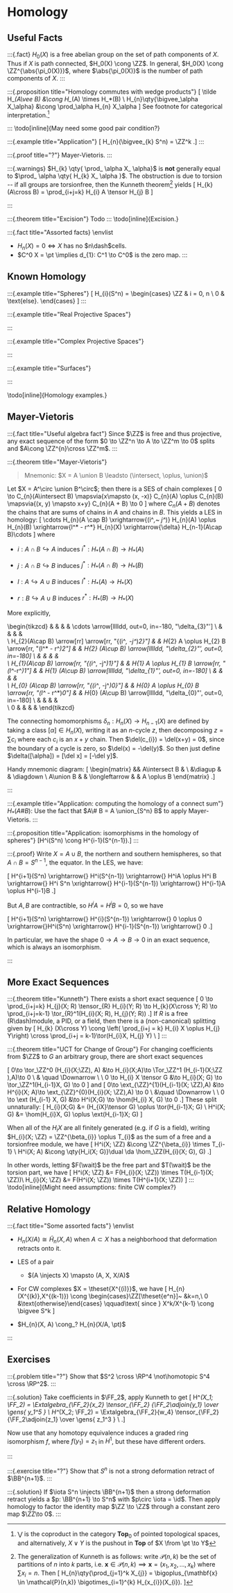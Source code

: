# Homology

## Useful Facts

:::{.fact}
$H_0(X)$ is a free abelian group on the set of path components of $X$.
Thus if $X$ is path connected, $H_0(X) \cong \ZZ$.
In general, $H_0(X) \cong \ZZ^{\abs{\pi_0(X)}}$, where $\abs{\pi_0(X)}$ is the number of path components of $X$.
:::

:::{.proposition title="Homology commutes with wedge products"}
\[
\tilde H_*(A\vee B) &\cong H_*(A) \times H_*(B) \\
H_{n}\qty{\bigvee_\alpha X_\alpha} &\cong \prod_\alpha H_{n} X_\alpha
\]
See footnote for categorical interpretation.[^wedge]


[^wedge]: $\bigvee$ is the coproduct in the category $\mathbf{Top}_0$ of pointed topological spaces, and alternatively, $X\vee Y$ is the pushout in $\mathbf{Top}$ of $X \from \pt \to Y$

:::
\todo[inline]{May need some good pair condition?}

:::{.example title="Application"}
\[
H_{n}(\bigvee_{k} S^n) = \ZZ^k
.\]
:::

:::{.proof title="?"}
Mayer-Vietoris. 
:::

:::{.warnings}
$H_{k} \qty{ \prod_ \alpha X_ \alpha}$ is **not** generally equal to $\prod_ \alpha \qty{ H_{k} X_ \alpha }$.
The obstruction is due to torsion -- if all groups are torsionfree, then the Kunneth theorem[^kunneth] yields 
\[
H_{k} (A\cross B) = \prod_{i+j=k} H_{i} A \tensor H_{j} B
\]

[^kunneth]: The generalization of Kunneth is as follows: write $\mathcal{P}(n, k)$ be the set of partitions of $n$ into $k$ parts, i.e. $\mathbf{x} \in \mathcal{P}(n,k) \implies \mathbf{x} = (x_{1}, x_{2}, \ldots, x_{k})$ where $\sum x_{i}  = n$. Then
\[
H_{n}\qty{\prod_{j=1}^k X_{j}} = \bigoplus_{\mathbf{x} \in \mathcal{P}(n,k)} \bigotimes_{i=1}^{k} H_{x_{i}}(X_{i}).
\]

:::

:::{.theorem title="Excision"}
Todo
:::
\todo[inline]{Excision.}

:::{.fact title="Assorted facts}
\envlist

- $H_{n}(X) = 0 \iff X$ has no $n\dash$cells.
- $C^0 X = \pt \implies d_{1}: C^1 \to C^0$ is the zero map.
:::

## Known Homology

:::{.example title="Spheres"}
\[
H_{i}(S^n) = 
\begin{cases}
\ZZ & i = 0, n
\\
0 & \text{else}.
\end{cases}
\]
:::

:::{.example title="Real Projective Spaces"}

:::

:::{.example title="Complex Projective Spaces"}

:::

:::{.example title="Surfaces"}

:::

\todo[inline]{Homology examples.}

## Mayer-Vietoris

:::{.fact title="Useful algebra fact"}
Since $\ZZ$ is free and thus projective, any exact sequence of the form $0 \to \ZZ^n \to A \to \ZZ^m \to 0$ splits and $A\cong \ZZ^{n}\cross \ZZ^m$.
:::

:::{.theorem title="Mayer-Vietoris"}
> Mnemonic: $X = A \union B \leadsto (\intersect, \oplus, \union)$

Let $X = A^\circ \union B^\circ$; then there is a SES of chain complexes
\[
0 \to C_{n}(A\intersect B) \mapsvia{x\mapsto (x, -x)} C_{n}(A) \oplus C_{n}(B) \mapsvia{(x, y) \mapsto x+y} C_{n}(A + B) \to 0
\]
where $C_{n}(A+B)$ denotes the chains that are sums of chains in $A$ and chains in $B$.
This yields a LES in homology:
\[
\cdots  H_{n}(A \cap B) \xrightarrow{(i^*,~ j^*)} H_{n}(A) \oplus H_{n}(B) \xrightarrow{l^* - r^*}  H_{n}(X) \xrightarrow{\delta} H_{n-1}(A\cap B)\cdots
\]
where

- $i: A\cap B \hookrightarrow A$ induces $i^*: H_*(A\cap B) \to H_*(A)$

- $j: A\cap B \hookrightarrow B$ induces $j^*: H_*(A\cap B) \to H_*(B)$

- $l: A \hookrightarrow A\cup B$ induces $l^*: H_*(A) \to H_*(X)$

- $r: B \hookrightarrow A\cup B$ induces $r^*: H_*(B) \to H_*(X)$



More explicitly, 

\begin{tikzcd}
 &  &  &  & \cdots \arrow[lllldd, out=0, in=-180, "\delta_{3}"'] 
 \\
 &  &  &  &  
 \\
H_{2}(A\cap B) \arrow[rr] \arrow[rr, "{(i^*, -j^*)_2}"] &  & H_{2} A \oplus H_{2} B \arrow[rr, "(l^* - r^*)_2"] &  & H_{2} (A\cup B) \arrow[lllldd, "\delta_{2}"', out=0, in=-180] 
\\
 &  &  &  &  
 \\
H_{1}(A\cap B) \arrow[rr, "{(i^*, -j^*)_1}"] &  & H_{1} A \oplus H_{1} B \arrow[rr, "(l^*-r^*)_1"] &  & H_{1} (A\cup B) \arrow[lllldd, "\delta_{1}"', out=0, in=-180] 
\\
 &  &  &  &  
 \\
H_{0} (A\cap B) \arrow[rr, "{(i^*, -j^*)_0}"] &  & H_{0} A \oplus H_{0} B \arrow[rr, "(l^* - r^*)_0"] &  & H_{0} (A\cup B) \arrow[lllldd, "\delta_{0}"', out=0, in=-180] 
\\
 &  &  &  &  
 \\
0 &  &  &  &
\end{tikzcd}

The connecting homomorphisms $\delta_{n} :H_{n}(X) \to H_{n-1}(X)$ are defined by taking a class $[\alpha] \in H_{n}(X)$, writing it as an $n$-cycle $z$, then decomposing $z = \sum c_{i}$ where each $c_{i}$ is an $x+y$ chain. Then $\del(c_{i}) = \del(x+y) = 0$, since the boundary of a cycle is zero, so $\del(x) = -\del(y)$. So then just define $\delta([\alpha]) = [\del x] = [-\del y]$.

Handy mnemonic diagram:
\[
\begin{matrix}
 && A\intersect B & \\
&\diagup &  & \diagdown \\
A\union B & & \longleftarrow &  & A \oplus B
\end{matrix}
.\]

:::

:::{.example title="Application: computing the homology of a connect sum"}
$H_*(A \# B)$: Use the fact that $A\# B = A \union_{S^n} B$ to apply Mayer-Vietoris.
:::

:::{.proposition title="Application: isomorphisms in the homology of spheres"}
\[H^i(S^n) \cong H^{i-1}(S^{n-1}).\]
:::

:::{.proof}
Write $X = A \cup B$, the northern and southern hemispheres, so that $A \cap B = S^{n-1}$, the equator. In the LES, we have:

\[
H^{i+1}(S^n) \xrightarrow{} H^i(S^{n-1}) \xrightarrow{} H^iA \oplus H^i B \xrightarrow{} H^i S^n \xrightarrow{} H^{i-1}(S^{n-1}) \xrightarrow{} H^{i-1}A \oplus H^{i-1}B
.\]

But $A, B$ are contractible, so $H^iA= H^iB = 0$, so we have

\[
H^{i+1}(S^n) \xrightarrow{} H^{i}(S^{n-1}) \xrightarrow{} 0 \oplus 0 \xrightarrow{}H^i(S^n) \xrightarrow{} H^{i-1}(S^{n-1}) \xrightarrow{} 0
.\]

In particular, we have the shape $0 \to A \to B \to 0$ in an exact sequence, which is always an isomorphism.

:::

## More Exact Sequences

:::{.theorem title="Kunneth"}
There exists a short exact sequence
\[
0 \to \prod_{i+j=k} H_{j}(X; R) \tensor_{R} H_{i}(Y; R) \to H_{k}(X\cross Y; R) \to \prod_{i+j=k-1} \tor_{R}^1(H_{i}(X; R), H_{j}(Y; R))
.\]
If $R$ is a free \(R\dash\)module, a PID, or a field, then there is a (non-canonical) splitting given by
\[
H_{k} (X\cross Y) \cong \left( \prod_{i+j = k} H_{i} X \oplus H_{j} Y\right) \cross \prod_{i+j = k-1}\tor(H_{i}X, H_{j} Y) \\
\]
:::

:::{.theorem title="UCT for Change of Group"}
For changing coefficients from $\ZZ$ to $G$ an arbitrary group, there are short exact sequences

\[
0\to \tor_\ZZ^0 (H_{i}(X;\ZZ), A) &\to H_{i}(X;A)\to \Tor_\ZZ^1 (H_{i-1}(X;\ZZ ),A)\to 0 \\
& \quad \Downarrow \\ \\
0 \to H_{i} X \tensor G &\to H_{i}(X; G) \to \tor_\ZZ^1(H_{i-1}X, G) \to 0 
\]
and 
\[
0\to \ext_{\ZZ}^{1}(H_{i-1}(X; \ZZ),A) &\to H^{i}(X; A)\to \ext_{\ZZ}^{0}(H_{i}(X; \ZZ),A) \to 0 \\
&\quad \Downarrow \\ \\ 
0 \to \ext (H_{i-1} X, G) &\to H^i(X;G) \to \hom(H_{i} X, G) \to 0
.\]
These split unnaturally:
\[
H_{i}(X;G) &= (H_{iX}\tensor G) \oplus \tor(H_{i-1}X; G) \\
H^i(X; G) &= \hom(H_{i}X, G) \oplus \ext(H_{i-1}X; G)
\]

When all of the $H_{i}X$ are all finitely generated (e.g. if $G$ is a field), writing $H_{i}(X; \ZZ) = \ZZ^{\beta_{i}} \oplus T_{i}$ as the sum of a free and a torsionfree module, we have
\[
H^i(X; \ZZ) &\cong \ZZ^{\beta_{i}} \times T_{i-1} \\
H^i(X; A) &\cong \qty{H_i(X; G)}\dual \da \hom_\ZZ(H_{i}(X; G), G)
.\]

In other words, letting $F(\wait)$ be the free part and $T(\wait)$ be the torsion part, we have
\[
H^i(X; \ZZ) &= F(H_{i}(X; \ZZ)) \times T(H_{i-1}(X; \ZZ))\\
H_{i}(X; \ZZ) &= F(H^i(X; \ZZ)) \times T(H^{i+1}(X; \ZZ))
\]
:::
\todo[inline]{Might need assumptions: finite CW complex?}

## Relative Homology

:::{.fact title="Some assorted facts"}
\envlist

- $H_{n}(X/A) \cong \tilde H_{n}(X, A)$ when $A\subset X$ has a neighborhood that deformation retracts onto it.

- LES of a pair
  - $(A \injects X) \mapsto (A, X, X/A)$

- For CW complexes $X = \theset{X^{(i)}}$, we have 
\[
H_{n}(X^{(k)},X^{(k-1)}) \cong \begin{cases}\ZZ[\theset{e^n}]~ &k=n,\\ 0 &\text{otherwise}\end{cases} \qquad\text{ since } X^k/X^{k-1} \cong \bigvee S^k
\]
- $H_{n}(X, A) \cong_? H_{n}(X/A, \pt)$

:::


## Exercises

:::{.problem title="?"}
Show that $S^2 \cross \RP^4 \not\homotopic S^4 \cross \RP^2$.
:::

:::{.solution}
Take coefficients in $\FF_2$, apply Kunneth to get
\[
H^*(X_1; \FF_2) = \Extalgebra_{\FF_2}{x_2} \tensor_{\FF_2} {\FF_2\adjoin{y_1} \over \gens{ y_1^5 } \\ 
H^*(X_2; \FF_2) = \Extalgebra_{\FF_2}{w_4} \tensor_{\FF_2} {\FF_2\adjoin{z_1} \over \gens{ z_1^3 } \\ 
.\]

Now use that any homotopy equivalence induces a graded ring isomorphism $f$, where $f(y_1) = z_1$ in $H^1$, but these have different orders.

:::

:::{.exercise title="?"}
Show that $S^n$ is not a strong deformation retract of $\BB^{n+1}$.
:::

:::{.solution}
If $\iota S^n \injects \BB^{n+1}$ then a strong deformation retract yields a $p: \BB^{n+1} \to S^n$ with $p\circ \iota = \id$.
Then apply homology to factor the identity map $\ZZ \to \ZZ$ through a constant zero map $\ZZ\to 0$.
:::



